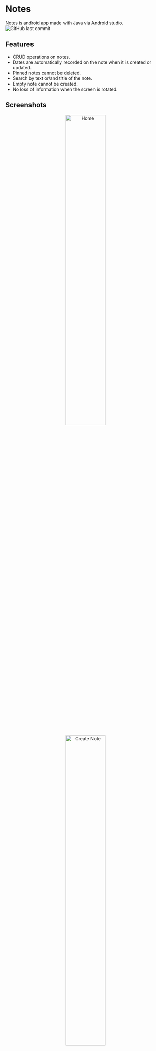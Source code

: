 # Notes
Notes is android app made with Java via Android studio.<br />
<img alt="GitHub last commit" src="https://img.shields.io/github/last-commit/Paradonized/Ski-Resort?style=plastic">

## Features
* CRUD operations on notes.
* Dates are automatically recorded on the note when it is created or updated.
* Pinned notes cannot be deleted.
* Search by text or/and title of the note.
* Empty note cannot be created.
* No loss of information when the screen is rotated.

## Screenshots
<p align="center">
<img alt="Home" width="50%" src="https://user-images.githubusercontent.com/85744016/175787010-18175103-27bd-4291-b43f-53659cb0b0ba.png" />
 
<img alt="Create Note" width="50%" src="https://user-images.githubusercontent.com/85744016/175787015-fd00af1a-9deb-4a1b-83c0-04cb2ea836b2.png" />
 
<img alt="Search Note" width="50%" src="https://user-images.githubusercontent.com/85744016/175787028-728dae1c-8332-4d96-b0a0-eb125e9e76e5.png" />
 
<img alt="View Note" width="50%" src="https://user-images.githubusercontent.com/85744016/175787042-b7effd98-a07a-4d4d-8d35-32ebae3b2ceb.png" />
</p>

## Technical Part
* RecyclerView is used in order to visualize all notes. 
* RelativeLayout is used in order to fit as many notes as possible and to lessen the empty space between notes.
* With CardView is visualized each note with its title (if it has one), content and date of creation.
* Popup menu is used for deleting or pinning/unpinning notes.
* RoomDB is used as our database.

## Future improvements
* Profiles.
* Tags.
* Filter by tags.
* Side menu.
